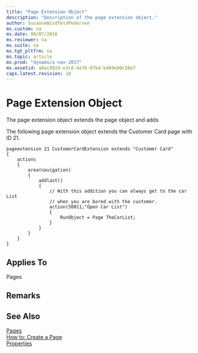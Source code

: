 ```yaml
---
title: "Page Extension Object"
description: "Description of the page extension object."
author: SusanneWindfeldPedersen
ms.custom: na
ms.date: 09/07/2016
ms.reviewer: na
ms.suite: na
ms.tgt_pltfrm: na
ms.topic: article
ms.prod: "dynamics-nav-2017"
ms.assetid: a0ac492d-e3c8-4a76-87b4-b469e08c58e7
caps.latest.revision: 18
---
```

# Page Extension Object
The page extension object extends the <include here> page object and adds 


The following page extension object extends the Customer Card page with ID 21.

```
pageextension 21 CustomerCardExtension extends "Customer Card"
{
    actions
    {
        area(navigation)
        {
            addlast()
            {
                // With this addition you can always get to the car List
                // when you are bored with the customer.
                action(50011;"Open Car List")
                {
                    RunObject = Page TheCarList;
                }
            }
        }
    }
} 
``` 
  
## Applies To  
 Pages  
  
## Remarks  
  
## See Also  
 [Pages](Pages.md)   
 [How to: Create a Page](How-to--Create-a-Page.md)   
 [Properties](Properties.md)
